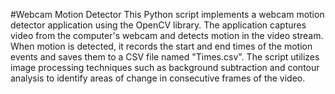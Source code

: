 #Webcam Motion Detector
This Python script implements a webcam motion detector application using the OpenCV library. The application captures video from the computer's webcam and detects motion in the video stream. 
When motion is detected, it records the start and end times of the motion events and saves them to a CSV file named "Times.csv". 
The script utilizes image processing techniques such as background subtraction and contour analysis to identify areas of change in consecutive frames of the video.